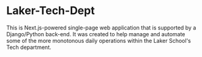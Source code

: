 # Laker-Tech-Dept

This is Next.js-powered single-page web application that is supported by a
Django/Python back-end. It was created to help manage and automate some of the
more monotonous daily operations within the Laker School's Tech department.
